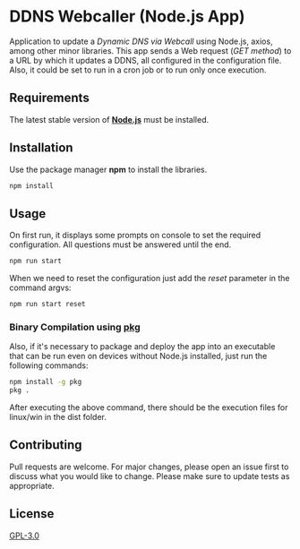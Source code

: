 # DDNS Webcaller (Node.js App)
Application to update a _Dynamic DNS via Webcall_ using Node.js, axios, among other minor libraries. This app sends a Web request (_GET method_) to a URL by which it updates a DDNS, all configured in the configuration file. Also, it could be set to run in a cron job or to run only once execution.

## Requirements
The latest stable version of **[Node.js](https://nodejs.org/)** must be installed.

## Installation
Use the package manager **npm** to install the libraries.

```bash
npm install
```

## Usage
On first run, it displays some prompts on console to set the required configuration. All questions must be answered until the end.
```bash
npm run start
```

When we need to reset the configuration just add the _reset_ parameter in the command argvs:
```bash
npm run start reset
```

### Binary Compilation using [pkg](https://github.com/vercel/pkg)
Also, if it's necessary to package and deploy the app into an executable that can be run even on devices without Node.js installed, just run the following commands:
```bash
npm install -g pkg
pkg .
```
After executing the above command, there should be the execution files for linux/win in the dist folder.

## Contributing
Pull requests are welcome. For major changes, please open an issue first to discuss what you would like to change. Please make sure to update tests as appropriate.

## License
[GPL-3.0](https://choosealicense.com/licenses/gpl-3.0/)